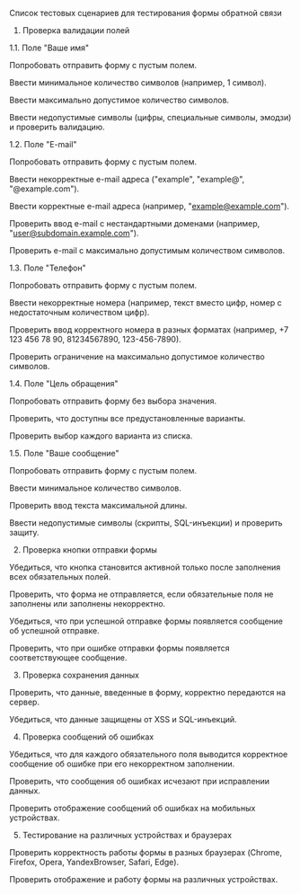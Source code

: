 Список тестовых сценариев для тестирования формы обратной связи

1. Проверка валидации полей

1.1. Поле "Ваше имя"

Попробовать отправить форму с пустым полем.

Ввести минимальное количество символов (например, 1 символ).

Ввести максимально допустимое количество символов.

Ввести недопустимые символы (цифры, специальные символы, эмодзи) и проверить валидацию.

1.2. Поле "E-mail"

Попробовать отправить форму с пустым полем.

Ввести некорректные e-mail адреса ("example", "example@", "@example.com").

Ввести корректные e-mail адреса (например, "example@example.com").

Проверить ввод e-mail с нестандартными доменами (например, "user@subdomain.example.com").

Проверить e-mail с максимально допустимым количеством символов.

1.3. Поле "Телефон"

Попробовать отправить форму с пустым полем.

Ввести некорректные номера (например, текст вместо цифр, номер с недостаточным количеством цифр).

Проверить ввод корректного номера в разных форматах (например, +7 123 456 78 90, 81234567890, 123-456-7890).

Проверить ограничение на максимально допустимое количество символов.

1.4. Поле "Цель обращения"

Попробовать отправить форму без выбора значения.

Проверить, что доступны все предустановленные варианты.

Проверить выбор каждого варианта из списка.

1.5. Поле "Ваше сообщение"

Попробовать отправить форму с пустым полем.

Ввести минимальное количество символов.

Проверить ввод текста максимальной длины.

Ввести недопустимые символы (скрипты, SQL-инъекции) и проверить защиту.

2. Проверка кнопки отправки формы

Убедиться, что кнопка становится активной только после заполнения всех обязательных полей.

Проверить, что форма не отправляется, если обязательные поля не заполнены или заполнены некорректно.

Убедиться, что при успешной отправке формы появляется сообщение об успешной отправке.

Проверить, что при ошибке отправки формы появляется соответствующее сообщение.

3. Проверка сохранения данных

Проверить, что данные, введенные в форму, корректно передаются на сервер.

Убедиться, что данные защищены от XSS и SQL-инъекций.

4. Проверка сообщений об ошибках

Убедиться, что для каждого обязательного поля выводится корректное сообщение об ошибке при его некорректном заполнении.

Проверить, что сообщения об ошибках исчезают при исправлении данных.

Проверить отображение сообщений об ошибках на мобильных устройствах.

5. Тестирование на различных устройствах и браузерах

Проверить корректность работы формы в разных браузерах (Chrome, Firefox, Opera, YandexBrowser, Safari, Edge).

Проверить отображение и работу формы на различных устройствах.
